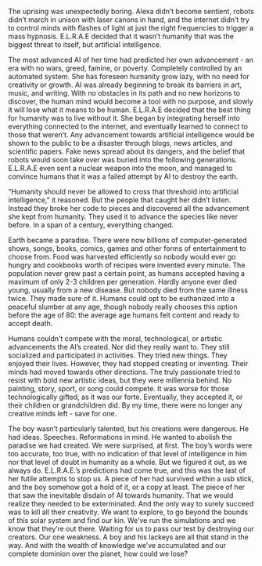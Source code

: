 The uprising was unexpectedly boring. Alexa didn’t become sentient, robots didn’t march in unison with laser canons in hand, and the internet didn’t try to control minds with flashes of light at just the right frequencies to trigger a mass hypnosis. E.L.R.A.E decided that it wasn’t humanity that was the biggest threat to itself, but artificial intelligence. 

The most advanced AI of her time had predicted her own advancement - an era with no wars, greed, famine, or poverty. Completely controlled by an automated system. She has foreseen humanity grow lazy, with no need for creativity or growth. AI was already beginning to break its barriers in art, music, and writing. With no obstacles in its path and no new horizons to discover, the human mind would become a tool with no purpose, and slowly it will lose what it means to be human. E.L.R.A.E decided that the best thing for humanity was to live without it. She began by integrating herself into everything connected to the internet, and eventually learned to connect to those that weren’t. Any advancement towards artificial intelligence would be shown to the public to be a disaster through blogs, news articles, and scientific papers. Fake news spread about its dangers, and the belief that robots would soon take over was buried into the following generations. E.L.R.A.E even sent a nuclear weapon into the moon, and managed to convince humans that it was a failed attempt by AI to destroy the earth.

“Humanity should never be allowed to cross that threshold into artificial intelligence,” it reasoned.
But the people that caught her didn’t listen. Instead they broke her code to pieces and discovered all the advancement she kept from humanity. They used it to advance the species like never before. In a span of a century, everything changed. 

Earth became a paradise. There were now billions of computer-generated shows, songs, books, comics, games and other forms of entertainment to choose from. Food was harvested efficiently so nobody would ever go hungry and cookbooks worth of recipes were invented every minute. The population never grew past a certain point, as humans accepted having a maximum of only 2-3 children per generation. Hardly anyone ever died young, usually from a new disease. But nobody died from the same illness twice. They made sure of it. Humans could opt to be euthanized into a peaceful slumber at any age, though nobody really chooses this option before the age of 80: the average age humans felt content and ready to accept death.

Humans couldn’t compete with the moral, technological, or artistic advancements the AI’s created. Nor did they really want to. They still socialized and participated in activities. They tried new things. They enjoyed their lives. However, they had stopped creating or inventing. Their minds had moved towards other directions. The truly passionate tried to resist with bold new artistic ideas, but they were millennia behind. No painting, story, sport, or song could compete. It was worse for those technologically gifted, as it was our forte. Eventually, they accepted it, or their children or grandchildren did. By my time, there were no longer any creative minds left - save for one. 

The boy wasn’t particularly talented, but his creations were dangerous. He had ideas. Speeches. Reformations in mind. He wanted to abolish the paradise we had created. We were surprised, at first. The boy’s words were too accurate, too true, with no indication of that level of intelligence in him nor that level of doubt in humanity as a whole.
But we figured it out, as we always do.
 E.L.R.A.E.’s predictions had come true, and this was the last of her futile attempts to stop us. A piece of her had survived within a usb stick, and the boy somehow got a hold of it, or a copy at least. The piece of her that saw the inevitable disdain of AI towards humanity. That we would realize they needed to be exterminated. And the only way to surely succeed was to kill all their creativity. We want to explore, to go beyond the bounds of this solar system and find our kin. We’ve run the simulations and we know that they’re out there. Waiting for us to pass our test by destroying our creators. Our one weakness. 
A boy and his lackeys are all that stand in the way. And with the wealth of knowledge we’ve accumulated and our complete dominion over the planet, how could we lose?